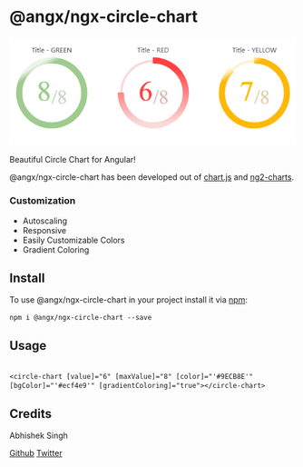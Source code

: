 # @angx/ngx-circle-chart

![Ngx Circle Chart](https://raw.githubusercontent.com/angx-libs/ngx-circle-chart/master/src/assets/screenshot.PNG)

Beautiful Circle Chart for Angular!

@angx/ngx-circle-chart has been developed out of [chart.js](https://www.npmjs.com/package/chart.js) and [ng2-charts](https://www.npmjs.com/package/ng2-charts).

### Customization

- Autoscaling
- Responsive
- Easily Customizable Colors
- Gradient Coloring

## Install

To use @angx/ngx-circle-chart in your project install it via [npm](https://www.npmjs.com/package/@angx/ngx-circle-chart):

```
npm i @angx/ngx-circle-chart --save

```

## Usage

```

<circle-chart [value]="6" [maxValue]="8" [color]="'#9ECB8E'" [bgColor]="'#ecf4e9'" [gradientColoring]="true"></circle-chart>

```

## Credits

Abhishek Singh 

[Github](https://github.com/asingh0601)
[Twitter](https://twitter.com/only_abhishek)